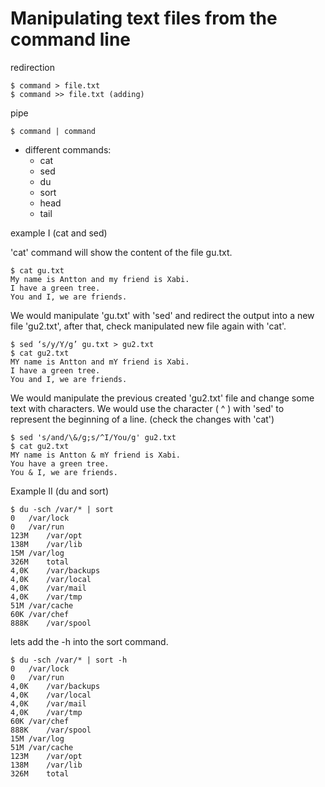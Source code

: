 # Manipulating text files from the command line

redirection
```
$ command > file.txt
$ command >> file.txt (adding)
```
pipe
```
$ command | command
```

* different commands:
    * cat 
    * sed 
    * du
    * sort
    * head 
    * tail


example I (cat and sed)

'cat' command will show the content of the file gu.txt.

```
$ cat gu.txt
My name is Antton and my friend is Xabi.
I have a green tree.
You and I, we are friends.
```
We would manipulate 'gu.txt' with 'sed' and redirect the output into a new file 'gu2.txt', after that, check manipulated new file again with 'cat'. 
```
$ sed ‘s/y/Y/g’ gu.txt > gu2.txt
$ cat gu2.txt
MY name is Antton and mY friend is Xabi.
I have a green tree.
You and I, we are friends.
```
We would manipulate the previous created 'gu2.txt' file and change some text with characters. We would use the character ( ^ ) with 'sed' to represent the beginning of a line. (check the changes with 'cat') 
```
$ sed 's/and/\&/g;s/^I/You/g' gu2.txt
$ cat gu2.txt
MY name is Antton & mY friend is Xabi.
You have a green tree.
You & I, we are friends.
```

Example II (du and sort)
```
$ du -sch /var/* | sort
0	/var/lock
0	/var/run
123M	/var/opt
138M	/var/lib
15M	/var/log
326M	total
4,0K	/var/backups
4,0K	/var/local
4,0K	/var/mail
4,0K	/var/tmp
51M	/var/cache
60K	/var/chef
888K	/var/spool
```

lets add the -h into the sort command.
```
$ du -sch /var/* | sort -h
0	/var/lock
0	/var/run
4,0K	/var/backups
4,0K	/var/local
4,0K	/var/mail
4,0K	/var/tmp
60K	/var/chef
888K	/var/spool
15M	/var/log
51M	/var/cache
123M	/var/opt
138M	/var/lib
326M	total
```






